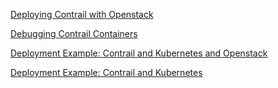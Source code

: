 [Deploying Contrail with Openstack](https://github.com/Juniper/contrail-ansible-deployer/wiki/Contrail-with-Openstack-Kolla)

[Debugging Contrail Containers](https://github.com/Juniper/contrail-ansible-deployer/wiki/Debugging-contrail-code-in-contrail-microservices)

[Deployment Example: Contrail and Kubernetes and Openstack](https://github.com/Juniper/contrail-ansible-deployer/wiki/Deployment-Example:-Contrail-and-Kubernetes-and-Openstack)

[Deployment Example: Contrail and Kubernetes](https://github.com/Juniper/contrail-ansible-deployer/wiki/Contrail-microservice-installation-with-kubernetes)